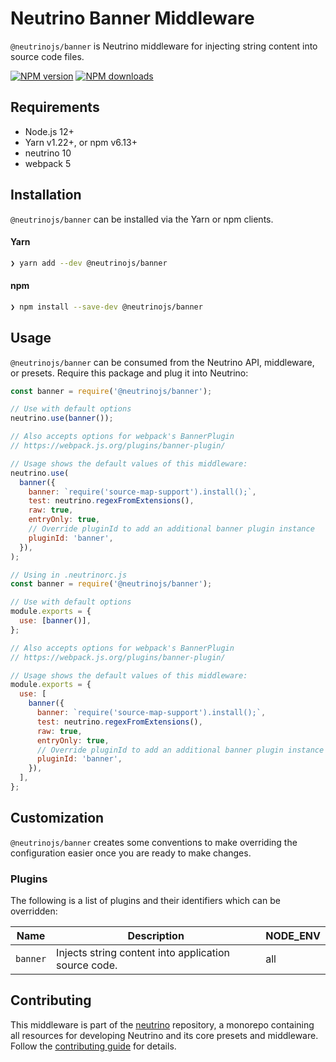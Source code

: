 # Neutrino Banner Middleware

`@neutrinojs/banner` is Neutrino middleware for injecting string content into
source code files.

[![NPM version][npm-image]][npm-url] [![NPM downloads][npm-downloads]][npm-url]

## Requirements

- Node.js 12+
- Yarn v1.22+, or npm v6.13+
- neutrino 10
- webpack 5

## Installation

`@neutrinojs/banner` can be installed via the Yarn or npm clients.

#### Yarn

```bash
❯ yarn add --dev @neutrinojs/banner
```

#### npm

```bash
❯ npm install --save-dev @neutrinojs/banner
```

## Usage

`@neutrinojs/banner` can be consumed from the Neutrino API, middleware, or
presets. Require this package and plug it into Neutrino:

```js
const banner = require('@neutrinojs/banner');

// Use with default options
neutrino.use(banner());

// Also accepts options for webpack's BannerPlugin
// https://webpack.js.org/plugins/banner-plugin/

// Usage shows the default values of this middleware:
neutrino.use(
  banner({
    banner: `require('source-map-support').install();`,
    test: neutrino.regexFromExtensions(),
    raw: true,
    entryOnly: true,
    // Override pluginId to add an additional banner plugin instance
    pluginId: 'banner',
  }),
);
```

```js
// Using in .neutrinorc.js
const banner = require('@neutrinojs/banner');

// Use with default options
module.exports = {
  use: [banner()],
};

// Also accepts options for webpack's BannerPlugin
// https://webpack.js.org/plugins/banner-plugin/

// Usage shows the default values of this middleware:
module.exports = {
  use: [
    banner({
      banner: `require('source-map-support').install();`,
      test: neutrino.regexFromExtensions(),
      raw: true,
      entryOnly: true,
      // Override pluginId to add an additional banner plugin instance
      pluginId: 'banner',
    }),
  ],
};
```

## Customization

`@neutrinojs/banner` creates some conventions to make overriding the
configuration easier once you are ready to make changes.

### Plugins

The following is a list of plugins and their identifiers which can be
overridden:

| Name     | Description                                          | NODE_ENV |
| -------- | ---------------------------------------------------- | -------- |
| `banner` | Injects string content into application source code. | all      |

## Contributing

This middleware is part of the
[neutrino](https://github.com/neutrinojs/neutrino) repository, a monorepo
containing all resources for developing Neutrino and its core presets and
middleware. Follow the
[contributing guide](https://neutrinojs.org/contributing/) for details.

[npm-image]: https://img.shields.io/npm/v/@neutrinojs/banner.svg
[npm-downloads]: https://img.shields.io/npm/dt/@neutrinojs/banner.svg
[npm-url]: https://www.npmjs.com/package/@neutrinojs/banner

